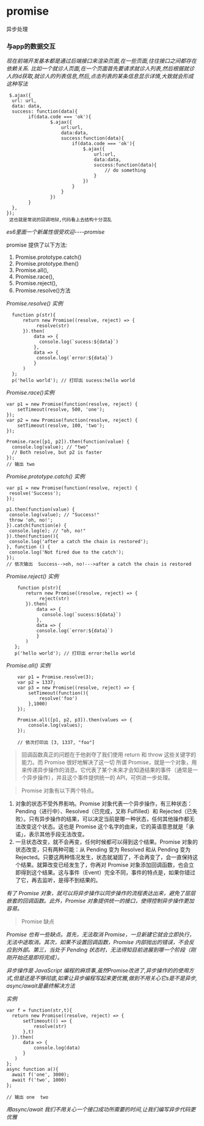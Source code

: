 # promise
异步处理
### 与app的数据交互


*现在前端开发基本都是通过后端接口来渲染页面,在一些页面,往往接口之间都存在依赖关系. 比如一个就诊人页面,在一个页面首先要请求就诊人列表,然后根据就诊人的id获取,就诊人的列表信息,然后,点击列表的某条信息显示详情,大致就会形成这种写法*

```
 $.ajax({
  url: url,
  data: data,
  success: function(data){
        if(data.code === 'ok'){
                $.ajax({
                    url:url,
                    data:data,
                    success:function(data){
                        if(data.code === 'ok'){
                            $.ajax({
                                url:url,
                                data:data,
                                success:function(data){
                                    // do something
                                }
                            })
                        }
                    }
                })
        }
  },
});
 这也就是常说的回调地狱,代码看上去结构十分混乱
```


*es6里面一个新属性很受欢迎----promise*

promise 提供了以下方法:
1. Promise.prototype.catch()
2. Promise.prototype.then() 
3. Promise.all(),
4. Promise.race(),
5. Promise.reject(),
6. Promise.resolve()方法


*Promise.resolve() 实例*
 ```
   function p(str){
       return new Promise((resolve, reject) => {
            resolve(str)
       }).then(
           data => {
             console.log(`sucess:${data}`)
           },
           data => {
            console.log(`error:${data}`)
           }
       )
   };
   p('hello world'); // 打印出 sucess:hello world
 ```

*Promise.race()实例*
```
var p1 = new Promise(function(resolve, reject) { 
    setTimeout(resolve, 500, 'one'); 
});
var p2 = new Promise(function(resolve, reject) { 
    setTimeout(resolve, 100, 'two'); 
});

Promise.race([p1, p2]).then(function(value) {
  console.log(value); // "two"
  // Both resolve, but p2 is faster
});
// 输出 two
```

 *Promise.prototype.catch() 实例*
 ```
 var p1 = new Promise(function(resolve, reject) {
  resolve('Success');
 });

p1.then(function(value) {
  console.log(value); // "Success!"
  throw 'oh, no!';
}).catch(function(e) {
  console.log(e); // "oh, no!"
}).then(function(){
  console.log('after a catch the chain is restored');
}, function () {
  console.log('Not fired due to the catch');
});
 // 依次输出  Success-->oh, no!--->after a catch the chain is restored
```

 *Promise.reject() 实例*

```
    function p(str){
       return new Promise((resolve, reject) => {
            reject(str)
       }).then(
           data => {
             console.log(`sucess:${data}`)
           },
           data => {
           console.log(`error:${data}`)
           }
       )
   };
   p('hello world'); // 打印出 error:hello world
```

*Promise.all() 实例*
``` 
    var p1 = Promise.resolve(3);
    var p2 = 1337;
    var p3 = new Promise((resolve, reject) => {
        setTimeout(function(){
            resolve('foo')
        },1000)
    }); 

    Promise.all([p1, p2, p3]).then(values => { 
        console.log(values); 
    });

    // 依次打印出 [3, 1337, "foo"] 

```

> 回调函数真正的问题在于他剥夺了我们使用 return 和 throw 这些关键字的能力。而 Promise 很好地解决了这一切
所谓 Promise，就是一个对象，用来传递异步操作的消息。它代表了某个未来才会知道结果的事件（通常是一个异步操作），并且这个事件提供统一的 API，可供进一步处理。

> Promise 对象有以下两个特点。
1. 对象的状态不受外界影响。Promise 对象代表一个异步操作，有三种状态：Pending（进行中）、Resolved（已完成，又称 Fulfilled）和 Rejected（已失败）。只有异步操作的结果，可以决定当前是哪一种状态，任何其他操作都无法改变这个状态。这也是 Promise 这个名字的由来，它的英语意思就是「承诺」，表示其他手段无法改变。
2. 一旦状态改变，就不会再变，任何时候都可以得到这个结果。Promise 对象的状态改变，只有两种可能：从 Pending 变为 Resolved 和从 Pending 变为 Rejected。只要这两种情况发生，状态就凝固了，不会再变了，会一直保持这个结果。就算改变已经发生了，你再对 Promise 对象添加回调函数，也会立即得到这个结果。这与事件（Event）完全不同，事件的特点是，如果你错过了它，再去监听，是得不到结果的。

*有了 Promise 对象，就可以将异步操作以同步操作的流程表达出来，避免了层层嵌套的回调函数。此外，Promise 对象提供统一的接口，使得控制异步操作更加容易。*

> Promise 缺点

*Promise 也有一些缺点。首先，无法取消 Promise，一旦新建它就会立即执行，无法中途取消。其次，如果不设置回调函数，Promise 内部抛出的错误，不会反应到外部。第三，当处于 Pending 状态时，无法得知目前进展到哪一个阶段（刚刚开始还是即将完成）。*

*异步操作是 JavaScript 编程的麻烦事,虽然Promise改进了,异步操作的的使用方式,但是还是不够彻底,如果让异步编程写起来更优雅,做到不用关心它s是不是异步, async/await是最终解决方法*

*实例*
``` 
var f = function(str,t){
  return new Promise((resolve, reject) => {
      setTimeout(() => {
          resolve(str)
      },t)
  }).then(
      data => {
          console.log(data)
      }
   )
};
async function a(){
  await f('one', 3000);
  await f('two', 1000)
};

// 输出 one  two

```


*用async/await 我们不用关心一个接口成功所需要的时间,让我们编写异步代码更优雅*


